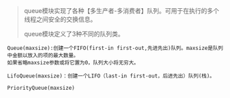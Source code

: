 > queue模块实现了各种【多生产者-多消费者】队列。可用于在执行的多个线程之间安全的交换信息。
>
> queue模块定义了3种不同的队列类。

```
Queue(maxsize):创建一个FIFO(first-in first-out,先进先出)队列。maxsize是队列中金额以放入的项的最大数量。
如果省略maxsize参数或将它置为0，队列大小将无穷大。

LifoQueue(maxsize)：创建一个LIFO（last-in first-out，后进先出）队列(栈)。

PriorityQueue(maxsize)
```



